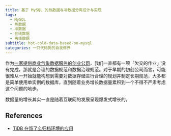```yaml
---
title: 基于 MySQL 的热数据与冷数据分离设计与实现
tags:
  - MySQL
  - 热数据
  - 冷数据
  - 在线数据
  - 离线数据
subtitle: hot-cold-data-based-on-mysql
categories: 一只代码狗的自我修养
---
```


作为[一家提供商业气象数据服务的创业公司](https://www.seniverse.com/)，我们一直都有一项「欠交的作业」没有完成，那就是合理的数据规范和数据治理规范。对于早期的初创公司而言，可能很难从一开始就能构想到需要对数据存储进行合理的规划并制定长期规范，大多都是简单使用单实例的数据库，直到随着业务增长数据量累积到一个不得不严肃考虑这个问题的地步。

数据量的增长其实一直是随着互联网的发展呈现爆发式增长的，

## References

- [TiDB 在饿了么归档环境的应用](https://zhuanlan.zhihu.com/p/36112488)
